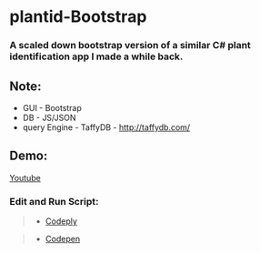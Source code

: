 # plantid-Bootstrap
### A scaled down bootstrap version of a similar C# plant identification app I made a while back.

## Note:
* GUI - Bootstrap
* DB - JS/JSON
* query Engine - TaffyDB - http://taffydb.com/

## Demo:

[Youtube](https://www.youtube.com/watch?v=d6cYrqyCk4o)

### Edit and Run Script:

> * [Codeply](https://www.codeply.com/view/1JXIluLDW5)

> * [Codepen](https://codepen.io/mezcel/pen/gRrjXP/)
